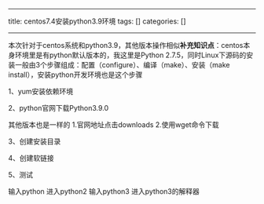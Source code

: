 
--- 
title:  centos7.4安装python3.9环境 
tags: []
categories: [] 

---
本次针对于centos系统和python3.9，其他版本操作相似**补充知识点**：centos本身环境里是有python默认版本的，我这里是Python 2.7.5，同时Linux下源码的安装一般由3个步骤组成：配置（configure）、编译（make）、安装（make install），安装python开发环境也是这个步骤

1、yum安装依赖环境

2、python官网下载Python3.9.0

其他版本也是一样的 1.官网地址点击downloads 2.使用wget命令下载

3、创建安装目录

4、创建软链接

5、测试

输入python 进入python2 输入python3 进入python3的解释器
